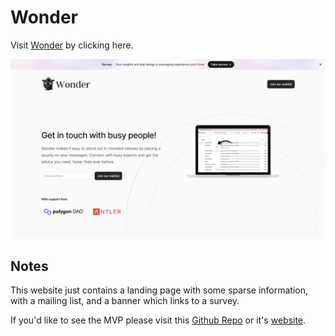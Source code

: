 # Wonder

Visit [Wonder](https://www.trywonder.app/) by clicking here.

![Hello](WonderHomepage.png)

## Notes

This website just contains a landing page with some sparse information, with a mailing list, and a banner which links to a survey.

If you'd like to see the MVP please visit this [Github Repo](https://github.com/ArshaanB/question-and-answer-front-end) or it's [website](https://www.qandaprotocol.com/).